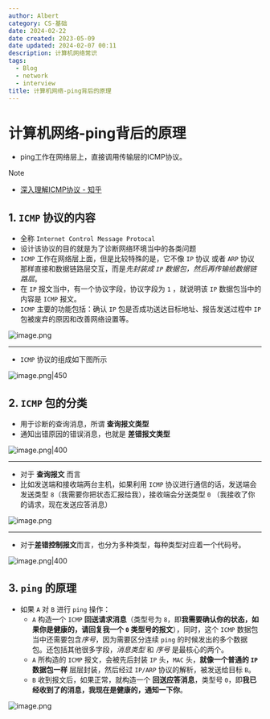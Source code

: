 ```yaml
---
author: Albert
category: CS-基础
date: 2024-02-22
date created: 2023-05-09
date updated: 2024-02-07 00:11
description: 计算机网络常识
tags:
  - Blog
  - network
  - interview
title: 计算机网络-ping背后的原理
---
```


# 计算机网络-ping背后的原理

- ping工作在网络层上，直接调用传输层的ICMP协议。

> [!note]
>
> - [深入理解ICMP协议 - 知乎](https://zhuanlan.zhihu.com/p/369623317)

## 1. `ICMP` 协议的内容

- 全称 `Internet Control Message Protocal`
- 设计该协议的目的就是为了诊断网络环境当中的各类问题
- `ICMP` 工作在网络层上面，但是比较特殊的是，它不像 `IP` 协议 或者 `ARP` 协议 那样直接和数据链路层交互，而是*先封装成 `IP` 数据包，然后再传输给数据链路层*。
- 在 `IP` 报文当中，有一个协议字段，协议字段为 `1` ，就说明该 `IP` 数据包当中的内容是 `ICMP` 报文。
- `ICMP` 主要的功能包括：确认 `IP` 包是否成功送达目标地址、报告发送过程中 `IP` 包被废弃的原因和改善网络设置等。

![image.png](https://img-20221128.oss-cn-shanghai.aliyuncs.com/img-2023-05/20240206233447.png)

---

- `ICMP` 协议的组成如下图所示

![image.png|450](https://img-20221128.oss-cn-shanghai.aliyuncs.com/img-2023-05/20240206233750.png)

## 2. `ICMP` 包的分类

- 用于诊断的查询消息，所谓 **查询报文类型**
- 通知出错原因的错误消息，也就是 **差错报文类型**

![image.png|400](https://img-20221128.oss-cn-shanghai.aliyuncs.com/img-2023-05/20240206235744.png)

---

- 对于 **查询报文** 而言
- 比如发送端和接收端两台主机，如果利用 `ICMP` 协议进行通信的话，发送端会发送类型 `8`（我需要你把状态汇报给我），接收端会分送类型 `0` （我接收了你的请求，现在发送应答消息）

![image.png](https://img-20221128.oss-cn-shanghai.aliyuncs.com/img-2023-05/20240207000008.png)

---

- 对于**差错控制报文**而言，也分为多种类型，每种类型对应着一个代码号。

![image.png|400](https://img-20221128.oss-cn-shanghai.aliyuncs.com/img-2023-05/20240207000148.png)

## 3. `ping` 的原理

- 如果 `A` 对 `B` 进行 `ping` 操作：
  - `A` 构造一个 `ICMP` **回送请求消息**（类型号为 `8`，即**我需要确认你的状态，如果你是健康的，请回复我一个 `0` 类型号的报文**），同时，这个 `ICMP` 数据包当中还需要包含*序号*，因为需要区分连续 `ping` 的时候发出的多个数据包。还包括其他很多字段，_消息类型_ 和 _序号_ 是最核心的两个。
  - `A` 所构造的 `ICMP` 报文，会被先后封装 `IP` 头，`MAC` 头，**就像一个普通的 `IP` 数据包一样** 层层封装，然后经过 `IP/ARP` 协议的解析，被发送给目标 `B`。
  - `B` 收到报文后，如果正常，就构造一个 **回送应答消息**，类型号 `0`，即**我已经收到了的消息，我现在是健康的，通知一下你**。

![image.png](https://img-20221128.oss-cn-shanghai.aliyuncs.com/img-2023-05/20240207001034.png)

